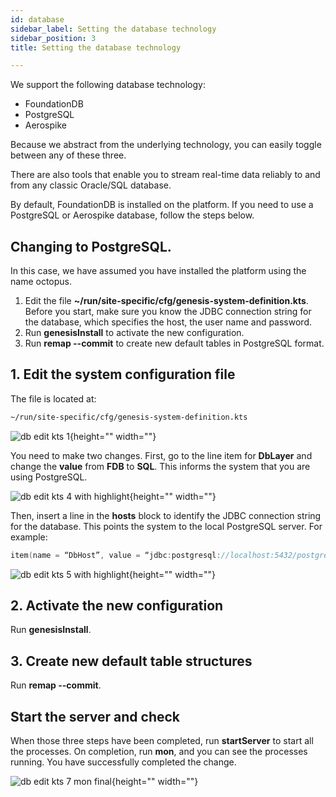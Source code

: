 ```yaml
---
id: database
sidebar_label: Setting the database technology
sidebar_position: 3
title: Setting the database technology

---
```

We support the following database technology:

* FoundationDB
* PostgreSQL
* Aerospike

Because we abstract from the underlying technology, you can easily toggle between any of these three.

There are also tools that enable you to stream real-time data reliably to and from any classic Oracle/SQL database.

<!--- ideally, link to DbtoGenesis here  --->

By default, FoundationDB is installed on the platform. If you need to use a PostgreSQL or Aerospike database, follow the steps below.

## Changing to PostgreSQL.

In this case, we have assumed you have installed the platform using the name octopus.

1. Edit the file **\~/run/site-specific/cfg/genesis-system-definition.kts**. Before you start, make sure you know the JDBC connection string for the database, which specifies the host, the user name and password.
2. Run **genesisInstall** to activate the new configuration.
3. Run **remap --commit** to create new default tables in PostgreSQL format.

## 1. Edit the system configuration file

The file is located at:

```bash
~/run/site-specific/cfg/genesis-system-definition.kts
```

![db edit kts 1](https://files.document360.io/82b38d6b-46dd-48c3-a583-c5981a5c6537/Images/Documentation/db%20edit%20kts%201.png){height="" width=""}

You need to make two changes.
First, go to the line item for **DbLayer** and change the **value** from **FDB** to **SQL**. This informs the system that you are using PostgreSQL.

![db edit kts 4 with highlight](https://files.document360.io/82b38d6b-46dd-48c3-a583-c5981a5c6537/Images/Documentation/db%20edit%20kts%204%20with%20highlight.png){height="" width=""}

Then, insert a line in the **hosts** block to identify the JDBC connection string for the database. This points the system to the local PostgreSQL server. For example:

```kotlin
item(name = “DbHost”, value = “jdbc:postgresql://localhost:5432/postgres?user=postgres&password=Password5432”)
```

![db edit kts 5 with highlight](https://files.document360.io/82b38d6b-46dd-48c3-a583-c5981a5c6537/Images/Documentation/db%20edit%20kts%205%20with%20highlight.png){height="" width=""}

## 2. Activate the new configuration

Run **genesisInstall**.

## 3. Create new default table structures

Run **remap --commit**.

## Start the server and check

When those three steps have been completed, run **startServer** to start all the processes.
On completion, run **mon**, and you can see the processes running. You have successfully completed the change.

![db edit kts 7 mon final](https://files.document360.io/82b38d6b-46dd-48c3-a583-c5981a5c6537/Images/Documentation/db%20edit%20kts%207%20mon%20final.png){height="" width=""}